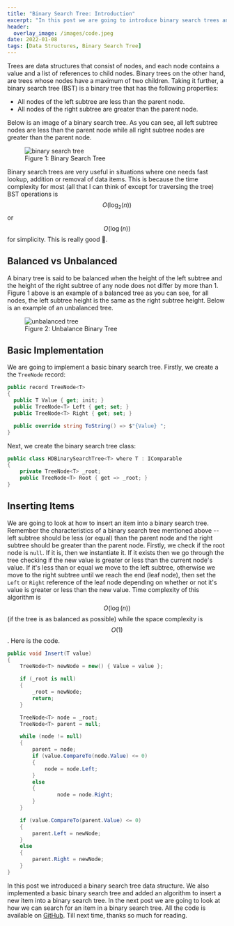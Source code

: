 ```yaml
---
title: "Binary Search Tree: Introduction"
excerpt: "In this post we are going to introduce binary search trees and implement a basic binary search tree"
header:
  overlay_image: /images/code.jpeg
date: 2022-01-08
tags: [Data Structures, Binary Search Tree]
---
```


Trees are data structures that consist of nodes, and each node contains a value and a list of references to child nodes. Binary trees on the other hand, are trees whose nodes have a maximum of two children. Taking it further, a binary search tree (BST) is a binary tree that has the following properties:

- All nodes of the left subtree are less than the parent node.
- All nodes of the right subtree are greater than the parent node.

Below is an image of a binary search tree. As you can see, all left subtree nodes are less than the parent node while all right subtree nodes are greater than the parent node.

<figure>
<img src="{{ site.baseurl }}/images/bst.png" alt="binary search tree">
<figcaption>Figure 1: Binary Search Tree</figcaption>
</figure>

Binary search trees are very useful in situations where one needs fast lookup, addition or removal of data items. This is because the time complexity for most (all that I can think of except for traversing the tree) BST operations is $$ O(\log_2(n)) $$ or $$ O(\log(n)) $$ for simplicity. This is really good :slightly_smiling_face:.

## Balanced vs Unbalanced

A binary tree is said to be balanced when the height of the left subtree and the height of the right subtree of any node does not differ by more than 1. Figure 1 above is an example of a balanced tree as you can see, for all nodes, the left subtree height is the same as the right subtree height. Below is an example of an unbalanced tree.

<figure>
<img src="{{ site.baseurl }}/images/unbalanced-bst.png" alt="unbalanced tree">
<figcaption>Figure 2: Unbalance Binary Tree</figcaption>
</figure>

## Basic Implementation

We are going to implement a basic binary search tree. Firstly, we create a the `TreeNode` record:

```csharp
public record TreeNode<T>
{
  public T Value { get; init; }
  public TreeNode<T> Left { get; set; }
  public TreeNode<T> Right { get; set; }

  public override string ToString() => $"{Value} ";
}
```

Next, we create the binary search tree class:

```csharp
public class HDBinarySearchTree<T> where T : IComparable
{
    private TreeNode<T> _root;
    public TreeNode<T> Root { get => _root; }
}
```

## Inserting Items

We are going to look at how to insert an item into a binary search tree. Remember the characteristics of a binary search tree mentioned above -- left subtree should be less (or equal) than the parent node and the right subtree should be greater than the parent node. Firstly, we check if the root node is `null`. If it is, then we instantiate it. If it exists then we go through the tree checking if the new value is greater or less than the current node's value. If it's less than or equal we move to the left subtree, otherwise we move to the right subtree until we reach the end (leaf node), then set the `Left` or `Right` reference of the leaf node depending on whether or not it's value is greater or less than the new value. Time complexity of this algorithm is $$ O(\log(n)) $$ (if the tree is as balanced as possible) while the space complexity is $$ O(1) $$. Here is the code.

```csharp
public void Insert(T value)
{
    TreeNode<T> newNode = new() { Value = value };

    if (_root is null)
    {
        _root = newNode;
        return;
    }

    TreeNode<T> node = _root;
    TreeNode<T> parent = null;

    while (node != null)
    {
        parent = node;
        if (value.CompareTo(node.Value) <= 0)
        {
            node = node.Left;
        }
        else
        {
                node = node.Right;
        }
    }

    if (value.CompareTo(parent.Value) <= 0)
    {
        parent.Left = newNode;
    }
    else
    {
        parent.Right = newNode;
    }
}
```

In this post we introduced a binary search tree data structure. We also implemented a basic binary search tree and added an algorithm to insert a new item into a binary search tree. In the next post we are going to look at how we can search for an item in a binary search tree. All the code is available on [GitHub](https://github.com/vince-nyanga/data-structures). Till next time, thanks so much for reading.

